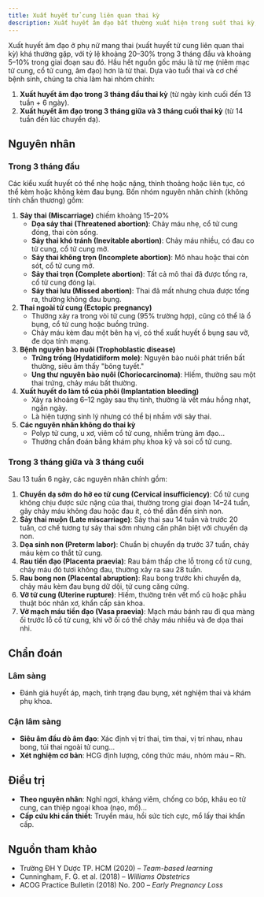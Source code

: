 ```yaml
---
title: Xuất huyết tử cung liên quan thai kỳ
description: Xuất huyết âm đạo bất thường xuất hiện trong suốt thai kỳ, có thể là dấu hiệu sinh lý hoặc cảnh báo các tình trạng sản khoa từ lành tính đến nguy hiểm.
---
```


Xuất huyết âm đạo ở phụ nữ mang thai (xuất huyết tử cung liên quan thai kỳ) khá thường gặp, với tỷ lệ khoảng 20–30% trong 3 tháng đầu và khoảng 5–10% trong giai đoạn sau đó. Hầu hết nguồn gốc máu là từ mẹ (niêm mạc tử cung, cổ tử cung, âm đạo) hơn là từ thai. Dựa vào tuổi thai và cơ chế bệnh sinh, chúng ta chia làm hai nhóm chính:

1. **Xuất huyết âm đạo trong 3 tháng đầu thai kỳ** (từ ngày kinh cuối đến 13 tuần + 6 ngày).
2. **Xuất huyết âm đạo trong 3 tháng giữa và 3 tháng cuối thai kỳ** (từ 14 tuần đến lúc chuyển dạ).

## Nguyên nhân

### Trong 3 tháng đầu

Các kiểu xuất huyết có thể nhẹ hoặc nặng, thỉnh thoảng hoặc liên tục, có thể kèm hoặc không kèm đau bụng. Bốn nhóm nguyên nhân chính (không tính chấn thương) gồm:

1. **Sảy thai (Miscarriage)** chiếm khoảng 15–20%
   - **Dọa sảy thai (Threatened abortion)**: Chảy máu nhẹ, cổ tử cung đóng, thai còn sống.
   - **Sảy thai khó tránh (Inevitable abortion)**: Chảy máu nhiều, có đau co tử cung, cổ tử cung mở.
   - **Sảy thai không trọn (Incomplete abortion)**: Mô nhau hoặc thai còn sót, cổ tử cung mở.
   - **Sảy thai trọn (Complete abortion)**: Tất cả mô thai đã được tống ra, cổ tử cung đóng lại.
   - **Sảy thai lưu (Missed abortion)**: Thai đã mất nhưng chưa được tống ra, thường không đau bụng.
2. **Thai ngoài tử cung (Ectopic pregnancy)**
   - Thường xảy ra trong vòi tử cung (95% trường hợp), cũng có thể là ổ bụng, cổ tử cung hoặc buồng trứng.
   - Chảy máu kèm đau một bên hạ vị, có thể xuất huyết ổ bụng sau vỡ, đe dọa tính mạng.
3. **Bệnh nguyên bào nuôi (Trophoblastic disease)**
   - **Trứng trống (Hydatidiform mole)**: Nguyên bào nuôi phát triển bất thường, siêu âm thấy "bông tuyết."
   - **Ung thư nguyên bào nuôi (Choriocarcinoma)**: Hiếm, thường sau một thai trứng, chảy máu bất thường.
4. **Xuất huyết do làm tổ của phôi (Implantation bleeding)**
   - Xảy ra khoảng 6–12 ngày sau thụ tinh, thường là vết máu hồng nhạt, ngắn ngày.
   - Là hiện tượng sinh lý nhưng có thể bị nhầm với sảy thai.
5. **Các nguyên nhân không do thai kỳ**
   - Polyp tử cung, u xơ, viêm cổ tử cung, nhiễm trùng âm đạo...
   - Thường chẩn đoán bằng khám phụ khoa kỹ và soi cổ tử cung.

### Trong 3 tháng giữa và 3 tháng cuối

Sau 13 tuần 6 ngày, các nguyên nhân chính gồm:

1. **Chuyển dạ sớm do hở eo tử cung (Cervical insufficiency)**: Cổ tử cung không chịu được sức nặng của thai, thường trong giai đoạn 14–24 tuần, gây chảy máu không đau hoặc đau ít, có thể dẫn đến sinh non.
2. **Sảy thai muộn (Late miscarriage)**: Sảy thai sau 14 tuần và trước 20 tuần, cơ chế tương tự sảy thai sớm nhưng cần phân biệt với chuyển dạ non.
3. **Dọa sinh non (Preterm labor)**: Chuẩn bị chuyển dạ trước 37 tuần, chảy máu kèm co thắt tử cung.
4. **Rau tiền đạo (Placenta praevia)**: Rau bám thấp che lỗ trong cổ tử cung, chảy máu đỏ tươi không đau, thường xảy ra sau 28 tuần.
5. **Rau bong non (Placental abruption)**: Rau bong trước khi chuyển dạ, chảy máu kèm đau bụng dữ dội, tử cung căng cứng.
6. **Vỡ tử cung (Uterine rupture)**: Hiếm, thường trên vết mổ cũ hoặc phẫu thuật bóc nhân xơ, khẩn cấp sản khoa.
7. **Vỡ mạch máu tiền đạo (Vasa praevia)**: Mạch máu bánh rau đi qua màng ối trước lỗ cổ tử cung, khi vỡ ối có thể chảy máu nhiều và đe dọa thai nhi.

## Chẩn đoán

### Lâm sàng

- Đánh giá huyết áp, mạch, tình trạng đau bụng, xét nghiệm thai và khám phụ khoa.

### Cận lâm sàng

- **Siêu âm đầu dò âm đạo**: Xác định vị trí thai, tim thai, vị trí nhau, nhau bong, túi thai ngoài tử cung...
- **Xét nghiệm cơ bản**: HCG định lượng, công thức máu, nhóm máu – Rh.

## Điều trị

- **Theo nguyên nhân**: Nghỉ ngơi, kháng viêm, chống co bóp, khâu eo tử cung, can thiệp ngoại khoa (nạo, mổ)...
- **Cấp cứu khi cần thiết**: Truyền máu, hồi sức tích cực, mổ lấy thai khẩn cấp.

## Nguồn tham khảo

- Trường ĐH Y Dược TP. HCM (2020) – _Team-based learning_
- Cunningham, F. G. et al. (2018) – _Williams Obstetrics_
- ACOG Practice Bulletin (2018) No. 200 – _Early Pregnancy Loss_
